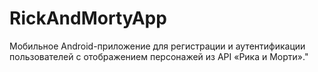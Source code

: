 # RickAndMortyApp
Мобильное Android-приложение для регистрации и аутентификации пользователей с отображением персонажей из API «Рика и Морти»."
